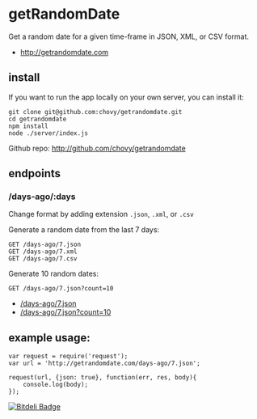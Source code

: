 # getRandomDate

Get a random date for a given time-frame in JSON, XML, or CSV format.

- <http://getrandomdate.com>

## install

If you want to run the app locally on your own server, you can install it:

    git clone git@github.com:chovy/getrandomdate.git
    cd getrandomdate
    npm install
    node ./server/index.js
    
Github repo: <http://github.com/chovy/getrandomdate>

## endpoints

### /days-ago/:days

Change format by adding extension `.json`, `.xml`, or `.csv`

Generate a random date from the last 7 days:

    GET /days-ago/7.json
    GET /days-ago/7.xml
    GET /days-ago/7.csv
    
Generate 10 random dates:

    GET /days-ago/7.json?count=10


- [/days-ago/7.json](/days-ago/7.json)
- [/days-ago/7.json?count=10](/days-ago/7.json?count=10)

<!--
### /hours-ago/:hours

    GET /hours-ago/4

Gets a random date from the last 4 hours.

- <http://getrandomdate.com/hours-ago/4>

### /seconds-ago/:seconds

    GET /seconds-ago/90

Gets a random date from the last 90 seconds.

- <http://getrandomdate.com/seconds-ago/90>

### /from/:date1/to/:date2

    GET /from/2010/to/2014
  
Gets a random date between the two dates.

- <http://getrandomdate.com/from/2010/to/2014>

### /days-ago/:days/:format

    GET /days-ago/7/unix
    GET /days-ago/7/unix?count=10
    
Get a CSV list of unix timestamps, with optional `count=x` parameter.

- <http://getrandomdate.com/days-ago/7/unix>
- <http://getrandomdate.com/days-ago/7/unix?count=10>

-->

## example usage:

    var request = require('request');
    var url = 'http://getrandomdate.com/days-ago/7.json';
    
    request(url, {json: true}, function(err, res, body){
        console.log(body);
    });


[![Bitdeli Badge](https://d2weczhvl823v0.cloudfront.net/chovy/getrandomdate/trend.png)](https://bitdeli.com/free "Bitdeli Badge")

